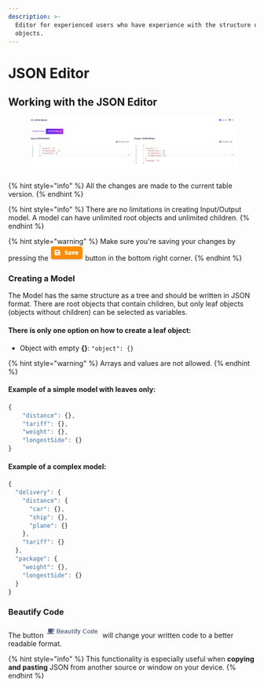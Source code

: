 ```yaml
---
description: >-
  Editor for experienced users who have experience with the structure of JSON
  objects.
---
```


# JSON Editor

## Working with the JSON Editor

<figure><img src="../../.gitbook/assets/image (93) (1).png" alt=""><figcaption></figcaption></figure>

{% hint style="info" %}
All the changes are made to the current table version.
{% endhint %}

{% hint style="info" %}
There are no limitations in creating Input/Output model. A model can have unlimited root objects and unlimited children.&#x20;
{% endhint %}

{% hint style="warning" %}
Make sure you're saving your changes by pressing the ![](<../../.gitbook/assets/image (213).png>) button in the bottom right corner.
{% endhint %}

### Creating a Model

The Model has the same structure as a tree and should be written in JSON format. There are root objects that contain children, but only leaf objects (objects without children) can be selected as variables.

#### There is only one option on how to create a leaf object:

* Object with empty **{}**: `"object": {}`

{% hint style="warning" %}
Arrays and values are not allowed.
{% endhint %}

#### Example of a simple model with leaves only:

```javascript
{
    "distance": {},
    "tariff": {},
    "weight": {},
    "longestSide": {}
}
```

#### Example of a complex model:

```javascript
{
  "delivery": {
    "distance": {
      "car": {},
      "ship": {},
      "plane": {}
    },
    "tariff": {}
  },
  "package": {
    "weight": {},
    "longestSide": {}
  }
}
```

### Beautify Code

The button ![](<../../.gitbook/assets/screenshoteasy (14).png>) will change your written code to a better readable format.

{% hint style="info" %}
This functionality is especially useful when **copying and pasting** JSON from another source or window on your device.
{% endhint %}
